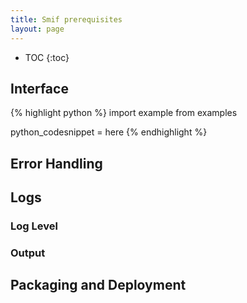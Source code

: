 ```yaml
---
title: Smif prerequisites
layout: page
---
```


* TOC
{:toc}

## Interface

{% highlight python %}
import example from examples

python_codesnippet = here
{% endhighlight %}

## Error Handling

## Logs

### Log Level

### Output

## Packaging and Deployment


